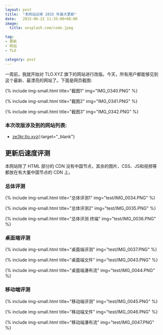 ```yaml
---
layout: post
title:  "本网站迎来 2015 年最大更新"
date:   2015-06-22 11:35:00+08:00
image: 
  title: unsplash.com/code.jpeg

tag: 
- 更新
- 网站
- TLO

category: post
---
```

一周前，我就开始对 TLO.XYZ 旗下的网站进行改版。今天，所有用户都能够见到这个最新、最漂亮的网站了。下面是网页截图:

{% include img-small.html title="截图1" img="IMG_0340.PNG" %}

{% include img-small.html title="截图2" img="IMG_0341.PNG" %}

{% include img-small.html title="截图3" img="IMG_0342.PNG" %}

### 本次改版涉及到的网站列表:

+ [ze3kr.tlo.xyz](https://ze3kr.tlo.xyz){:target="_blank"}

## 更新后速度评测

本网站除了 HTML 部分的 CDN 没有中国节点，其余的图片、CSS、JS和视频等都放在有大量中国节点的 CDN 上。

### 总体评测

{% include img-small.html title="总体评测1" img="test/IMG_0034.PNG" %}

{% include img-small.html title="总体评测2" img="test/IMG_0035.PNG" %}

{% include img-small.html title="总体评测 终端" img="test/IMG_0036.PNG" %}

### 桌面端评测

{% include img-small.html title="桌面端评测" img="test/IMG_0037.PNG" %}

{% include img-small.html title="桌面端文件" img="test/IMG_0043.PNG" %}

{% include img-small.html title="桌面端瀑布流" img="test/IMG_0044.PNG" %}

### 移动端评测

{% include img-small.html title="移动端评测" img="test/IMG_0045.PNG" %}

{% include img-small.html title="移动端文件" img="test/IMG_0046.PNG" %}

{% include img-small.html title="移动端瀑布流" img="test/IMG_0047.PNG" %} 